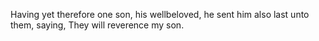 Having yet therefore one son, his wellbeloved, he sent him also last unto them, saying, They will reverence my son.
